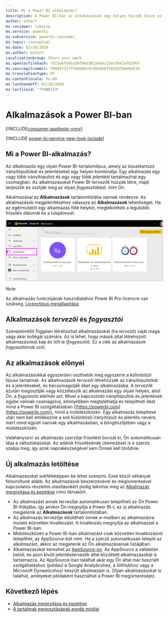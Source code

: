 ```yaml
---
title: Mi a Power BI-alkalmazás?
description: A Power BI-ban az alkalmazások egy helyen hozzák össze az összefüggő irányítópultokat és jelentéseket.
author: mihart
ms.reviewer: lukaszp
ms.service: powerbi
ms.subservice: powerbi-consumer
ms.topic: conceptual
ms.date: 02/19/2020
ms.author: mihart
LocalizationGroup: Share your work
ms.openlocfilehash: fd11e6fd45a3978eb301adabc15ac8941e7824bf
ms.sourcegitcommit: f9909731ff5b6b69cdc58e9abf2025b7dee0e536
ms.translationtype: HT
ms.contentlocale: hu-HU
ms.lasthandoff: 02/20/2020
ms.locfileid: "77496713"
---
```

# <a name="apps-in-power-bi"></a>Alkalmazások a Power BI-ban

[!INCLUDE[consumer-appliesto-ynny](../includes/consumer-appliesto-ynny.md)]

[!INCLUDE [power-bi-service-new-look-include](../includes/power-bi-service-new-look-include.md)]

## <a name="what-is-a-power-bi-app"></a>Mi a Power BI-alkalmazás?
Az *alkalmazás* egy olyan Power BI-tartalomtípus, amely az összetartozó irányítópultokat és jelentéseket egy helyen kombinálja. Egy alkalmazás egy vagy több irányítópultot és egy vagy több jelentést tartalmazhat egy csomagban. Az alkalmazásokat Power BI-*tervezők* hozzák létre, majd terjesztik és osztják meg az olyan *fogyasztókkal*, mint Ön. 

Alkalmazásai az **Alkalmazások** tartalomlistába vannak rendezve. Az alkalmazások megjelenítéséhez válassza az **Alkalmazások** lehetőséget. Ha az egérmutatót egy alkalmazás fölé helyezi, megtekintheti a legutóbbi frissítés dátumát és a tulajdonost. 

![Alkalmazások a Power BI-ban](./media/end-user-apps/power-bi-apps.png)

> [!NOTE]
> Az alkalmazás funkciójának használatához Power BI Pro-licencre van szükség. [Licenctípus megállapítása](end-user-license.md)

## <a name="app-designers-and-app-consumers"></a>Alkalmazások *tervezői* és *fogyasztói*
Szerepkörétől függően létrehozhat alkalmazásokat (ha *tervező*) saját maga vagy akár kollégái számára. Az is lehet, hogy mások által létrehozott alkalmazásokat kap és tölt le (*fogyasztó*). Ez a cikk az alkalmazások *fogyasztóinak* szól.

## <a name="advantages-of-apps"></a>Az alkalmazások előnyei
Az alkalmazásokkal egyszerűen oszthatók meg egyszerre a különböző típusú tartalmak. Az alkalmazások *tervezői* létrehozzák az irányítópultokat és a jelentéseket, és becsomagolják őket egy alkalmazásba. A *tervezők* ezután megosztják vagy közzéteszik az alkalmazást egy olyan helyen, ahol Ön, a *fogyasztó* elérheti azt. Mivel a kapcsolódó irányítópultok és jelentések egybe vannak csomagolva, könnyebben megtalálhatja és telepítheti őket mind a Power BI szolgáltatásban ([https://powerbi.com](https://powerbi.com)), mind a mobileszközén. Egy alkalmazás telepítése után nem kell emlékeznie a sok különböző irányítópult és jelentés nevére, mert mind együtt vannak egy alkalmazásban, a böngészőjében vagy a mobileszközén.

Valahányszor az alkalmazás szerzője frissítést bocsát ki, Ön automatikusan látja a változtatásokat. Az adatok frissítésének ütemezését is a szerző szabja meg, így azok naprakészségével sem Önnek kell törődnie. 

<!-- add conceptual art -->
## <a name="get-a-new-app"></a>Új alkalmazás letöltése
Alkalmazásokat sokféleképpen be lehet szerezni. Ezek közül néhányat felsoroltunk alább.  Az alkalmazások beszerzésével és megismerésével kapcsolatos részletes utasításokért pedig tekintse meg az [Alkalmazás megnyitása és kezelése](end-user-app-view.md) című témakört.

- Az alkalmazást annak tervezője automatikusan telepítheti az Ön Power BI-fiókjába, így amikor Ön megnyitja a Power BI-t, az új alkalmazás megjelenik az **Alkalmazások** tartalomlistában. 
- Az alkalmazás tervezője elküldheti önnek e-mailben az alkalmazásra mutató közvetlen hivatkozást. A hivatkozás megnyitja az alkalmazást a Power BI-ban.
- Mobileszközén a Power BI-ban alkalmazást csak közvetlen hivatkozásról telepíthet, az AppSource-ból nem. Ha a szerző automatikusan telepíti az alkalmazást, akkor az megjelenik az Ön alkalmazásainak listájában.
- Alkalmazásokat kereshet az [AppSource-on](https://appsource.microsoft.com). Az AppSource a vállalatán belüli, és azon kívüli jelentéstervezők által közzétett alkalmazásokat is tartalmazza. Az AppSource-ban találhat akár egy Ön által már használt szolgáltatáshoz (például a Google Analyticshez, a GitHubhoz vagy a Microsoft Dynamicshoz) készült alkalmazást is. Olyan alkalmazásokat is találhat, amelyeket példaként használhat a Power BI megismeréséjez.  


## <a name="next-step"></a>Következő lépés
* [Alkalmazás megnyitása és kezelése](end-user-app-view.md)
* [A tartalmak megosztásának egyéb módjai](end-user-shared-with-me.md)

